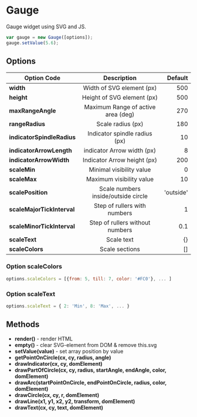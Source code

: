 Gauge
=====

Gauge widget using SVG and JS.

```javascript
var gauge = new Gauge([options]);
gauge.setValue(5.6);
```

Options
-------

| Option Code                | Description                           | Default                                      |
| ---------------------------|:-------------------------------------:|---------------------------------------------:|
| **width**                  | Width of SVG element (px)             | 500                                          |
| **height**                 | Height of SVG element  (px)           | 500                                          |
| **maxRangeAngle**          | Maximum Range of active area (deg)    | 270                                          |
| **rangeRadius**            | Scale radius (px)                     | 180                                          |
| **indicatorSpindleRadius** | Indicator spindle radius (px)         | 10                                           |
| **indicatorArrowLength**   | indicator Arrow width (px)            | 8                                            |
| **indicatorArrowWidth**    | Indicator Arrow height (px)           | 200                                          |
| **scaleMin**               | Minimal visibility value              | 0                                            |
| **scaleMax**               | Maximum visibility value              | 10                                           |
| **scalePosition**          | Scale numbers inside/outside circle   | 'outside'                                    |
| **scaleMajorTickInterval** | Step of rullers with numbers          | 1                                            |
| **scaleMinorTickInterval** | Step of rullers without numbers       | 0.1                                          |
| **scaleText**              | Scale text                            | {}                                           |
| **scaleColors**            | Scale sections                        | []                                           |

### Option **scaleColors**

```javascript
options.scaleColors = [{from: 5, till: 7, color: '#FC0'}, ... ]
```

### Option **scaleText**

```javascript
options.scaleText = { 2: 'Min', 8: 'Max', ... }
```

Methods
-------

* **render()** - render HTML
* **empty()** - clear SVG-element from DOM & remove this.svg
* **setValue(value)** - set array position by value
* **getPointOnCircle(cx, cy, radius, angle)**
* **drawIndicator(cx, cy, domElement)**
* **drawPartOfCircle(cx, cy, radius, startAngle, endAngle, color, domElement)**
* **drawArc(startPointOnCircle, endPointOnCircle, radius, color, domElement)**
* **drawCircle(cx, cy, r, domElement)**
* **drawLine(x1, y1, x2, y2, transform, domElement)**
* **drawText(cx, cy, text, domElement)**
